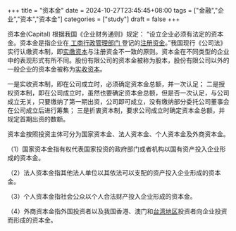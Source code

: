 +++
title = "资本金"
date = 2024-10-27T23:45:45+08:00
tags = ["金融","企业","资本","资本金"]
categories = ["study"]
draft = false
+++

资本金(Capital) 根据我国《企业财务通则》规定： “设立企业必须有法定的资本金。资本金是指企业在[ 工商行政管理部门 ](https://zhidao.baidu.com/search?word=%E5%B7%A5%E5%95%86%E8%A1%8C%E6%94%BF%E7%AE%A1%E7%90%86%E9%83%A8%E9%97%A8&fr=iknow_pc_qb_highlight)登记的[注册资金](https://zhidao.baidu.com/search?word=%E6%B3%A8%E5%86%8C%E8%B5%84%E9%87%91&fr=iknow_pc_qb_highlight)。”我国现行《公司法》实行认缴资本制，即[实缴资本](https://zhidao.baidu.com/search?word=%E5%AE%9E%E7%BC%B4%E8%B5%84%E6%9C%AC&fr=iknow_pc_qb_highlight)与注册资金不一致的原则。资本金在不同类型的企业中的表现形式有所不同。股份有限公司的资本金被称为股本，股份有限公司以外的一般企业的资本金被称为[实收资本](https://zhidao.baidu.com/search?word=%E5%AE%9E%E6%94%B6%E8%B5%84%E6%9C%AC&fr=iknow_pc_qb_highlight)。

一是实收资本制，即在公司成立时，必须确定资本金总额，并一次认足；
二是授权资本制，即在公司成立时，虽然也要确定资本金总额，但是否一次认足，与公司成立无关，只要缴纳了第一期出资，公司即可成立，没有缴纳部分委托公司董事会在公司成立后进行筹集；
三是折衷资本制，要求公司成立时确定资本金总额，并规定首期出资的数额。

资本金按照投资主体可分为国家资本金、法人资本金、个人资本金及外商资本金。

（1）国家资本金指有权代表国家投资的政府部门或者机构以国有资产投入企业形成的资本金。

（2）法人资本金指其他法人单位以其依法可以支配的资产投入企业形成的资本金。

（3）个人资本金指社会公众以个人合法财产投入企业形成的资本金。

（4）外商资本金指外国投资者以及我国香港、澳门和[台湾地区](https://zhidao.baidu.com/search?word=%E5%8F%B0%E6%B9%BE%E5%9C%B0%E5%8C%BA&fr=iknow_pc_qb_highlight)投资者向企业投资而形成的资本金。
